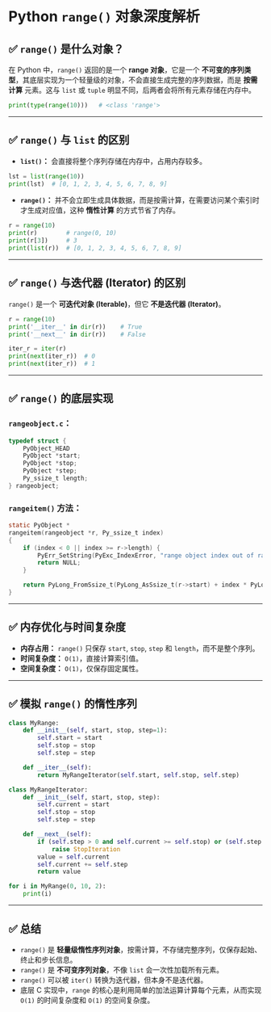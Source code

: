 
# Python `range()` 对象深度解析

## ✅ `range()` 是什么对象？

在 Python 中，`range()` 返回的是一个 **range 对象**，它是一个 **不可变的序列类型**，其底层实现为一个轻量级的对象，不会直接生成完整的序列数据，而是 **按需计算** 元素。这与 `list` 或 `tuple` 明显不同，后两者会将所有元素存储在内存中。

```python
print(type(range(10)))   # <class 'range'>
```

---

## ✅ `range()` 与 `list` 的区别

- **`list()`：** 会直接将整个序列存储在内存中，占用内存较多。

```python
lst = list(range(10))
print(lst)  # [0, 1, 2, 3, 4, 5, 6, 7, 8, 9]
```

- **`range()`：** 并不会立即生成具体数据，而是按需计算，在需要访问某个索引时才生成对应值，这种 **惰性计算** 的方式节省了内存。

```python
r = range(10)
print(r)        # range(0, 10)
print(r[3])     # 3
print(list(r))  # [0, 1, 2, 3, 4, 5, 6, 7, 8, 9]
```

---

## ✅ `range()` 与迭代器 (Iterator) 的区别

`range()` 是一个 **可迭代对象 (Iterable)**，但它 **不是迭代器 (Iterator)**。

```python
r = range(10)
print('__iter__' in dir(r))    # True
print('__next__' in dir(r))    # False

iter_r = iter(r)
print(next(iter_r))  # 0
print(next(iter_r))  # 1
```

---

## ✅ `range()` 的底层实现

### **`rangeobject.c`：**

```c
typedef struct {
    PyObject_HEAD
    PyObject *start;
    PyObject *stop;
    PyObject *step;
    Py_ssize_t length;
} rangeobject;
```

### `rangeitem()` 方法：

```c
static PyObject *
rangeitem(rangeobject *r, Py_ssize_t index)
{
    if (index < 0 || index >= r->length) {
        PyErr_SetString(PyExc_IndexError, "range object index out of range");
        return NULL;
    }

    return PyLong_FromSsize_t(PyLong_AsSsize_t(r->start) + index * PyLong_AsSsize_t(r->step));
}
```

---

## ✅ 内存优化与时间复杂度

- **内存占用：** `range()` 只保存 `start`, `stop`, `step` 和 `length`，而不是整个序列。
- **时间复杂度：** `O(1)`，直接计算索引值。
- **空间复杂度：** `O(1)`，仅保存固定属性。

---

## ✅ 模拟 `range()` 的惰性序列

```python
class MyRange:
    def __init__(self, start, stop, step=1):
        self.start = start
        self.stop = stop
        self.step = step

    def __iter__(self):
        return MyRangeIterator(self.start, self.stop, self.step)

class MyRangeIterator:
    def __init__(self, start, stop, step):
        self.current = start
        self.stop = stop
        self.step = step

    def __next__(self):
        if (self.step > 0 and self.current >= self.stop) or (self.step < 0 and self.current <= self.stop):
            raise StopIteration
        value = self.current
        self.current += self.step
        return value

for i in MyRange(0, 10, 2):
    print(i)
```

---

## ✅ 总结

- `range()` 是 **轻量级惰性序列对象**，按需计算，不存储完整序列，仅保存起始、终止和步长信息。
- `range()` 是 **不可变序列对象**，不像 `list` 会一次性加载所有元素。
- `range()` 可以被 `iter()` 转换为迭代器，但本身不是迭代器。
- 底层 C 实现中，`range` 的核心是利用简单的加法运算计算每个元素，从而实现 `O(1)` 的时间复杂度和 `O(1)` 的空间复杂度。
